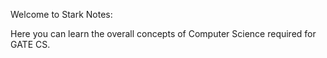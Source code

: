 Welcome to Stark Notes:

Here you can learn the overall concepts of Computer Science required for GATE CS.


